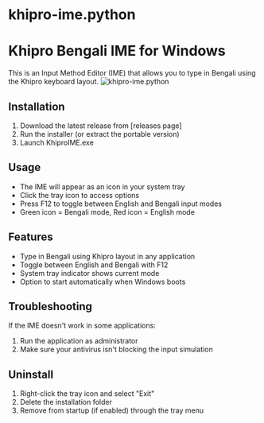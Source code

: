 # khipro-ime.python
# Khipro Bengali IME for Windows

This is an Input Method Editor (IME) that allows you to type in Bengali using the Khipro keyboard layout.
![khipro-ime.python](https://socialify.git.ci/KhiproKeyboard/khipro-ime.python/image?description=1&forks=1&issues=1&language=1&logo=https%3A%2F%2Fraw.githubusercontent.com%2FSharafatKarim%2Fkhipro-m17n%2Fmain%2Fkhipro_logo.png&name=1&pattern=Circuit%20Board&pulls=1&stargazers=1&theme=Auto)
## Installation

1. Download the latest release from [releases page]
2. Run the installer (or extract the portable version)
3. Launch KhiproIME.exe

## Usage

- The IME will appear as an icon in your system tray
- Click the tray icon to access options
- Press F12 to toggle between English and Bengali input modes
- Green icon = Bengali mode, Red icon = English mode

## Features

- Type in Bengali using Khipro layout in any application
- Toggle between English and Bengali with F12
- System tray indicator shows current mode
- Option to start automatically when Windows boots

## Troubleshooting

If the IME doesn't work in some applications:
1. Run the application as administrator
2. Make sure your antivirus isn't blocking the input simulation

## Uninstall

1. Right-click the tray icon and select "Exit"
2. Delete the installation folder
3. Remove from startup (if enabled) through the tray menu
